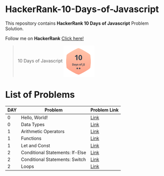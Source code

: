 # HackerRank-10-Days-of-Javascript

This repository contains **HackerRank 10 Days of Javascript** Problem Solution.

Follow me on **HackerRank** [Click here!](https://www.hackerrank.com/arwazkhan189)

> 10 Days of Javascript  <code><img align="center" height='100' src='https://github.com/arwazkhan189/HackerRank-10-Days-of-Javascript/blob/main/10daysofjs.png' alt="10 Days of Javascript"/></code>

# List of Problems


| DAY |          Problem                |                       Problem Link                                      |
| --- | ------------------------------- | ----------------------------------------------------------------------- |
| 0   | Hello, World!                   |  [Link](https://www.hackerrank.com/challenges/js10-hello-world)         |
| 0   | Data Types                      |  [Link](https://www.hackerrank.com/challenges/js10-data-types)          |
| 1   | Arithmetic Operators            |  [Link](https://www.hackerrank.com/challenges/js10-arithmetic-operators)|
| 1   | Functions                       |  [Link](https://www.hackerrank.com/challenges/js10-function)            |
| 1   | Let and Const                   |  [Link](https://www.hackerrank.com/challenges/js10-let-and-const)       |
| 2   | Conditional Statements: If-Else |  [Link](https://www.hackerrank.com/challenges/js10-if-else)             |
| 2   | Conditional Statements: Switch  |  [Link](https://www.hackerrank.com/challenges/js10-switch)              |
| 2   | Loops                           |  [Link](https://www.hackerrank.com/challenges/js10-loops)               |

